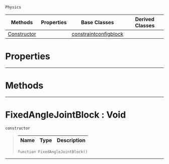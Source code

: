  `Physics`

|Methods|Properties|Base Classes|Derived Classes|
|---|---|---|---|
|[ Constructor](fixedanglejointblock.md#fixedanglejointblock-voi)| |[constraintconfigblock](constraintconfigblock.md)| |


 #  Properties


---  
 #  Methods


---  
 #  FixedAngleJointBlock : Void

 `constructor`

> 
> |Name|Type|Description|
> |---|---|---|
> ``` lang=cpp, name=Nada
> function FixedAngleJointBlock()
> ``` 


---  
 

 